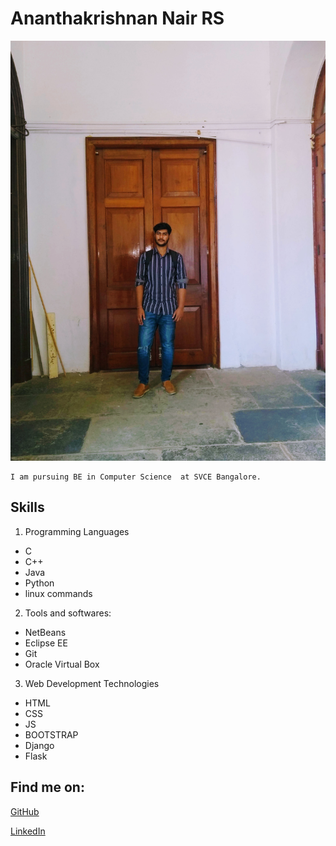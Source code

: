 # Ananthakrishnan Nair RS 
![img](mine.jpg)

```
I am pursuing BE in Computer Science  at SVCE Bangalore. 
```

## Skills

1. Programming Languages
  * C
  * C++
  * Java
  * Python
  * linux commands

2. Tools and softwares:

  * NetBeans
  * Eclipse EE
  * Git
  * Oracle Virtual Box
3. Web Development Technologies 
  * HTML
  * CSS
  * JS
  * BOOTSTRAP
  * Django
  * Flask  
## Find me on:

[GitHub](https://www.github.com/akrish4)

[LinkedIn](https://www.linkedin.com/in/Ananthakrishnan-Nair-RS/)

